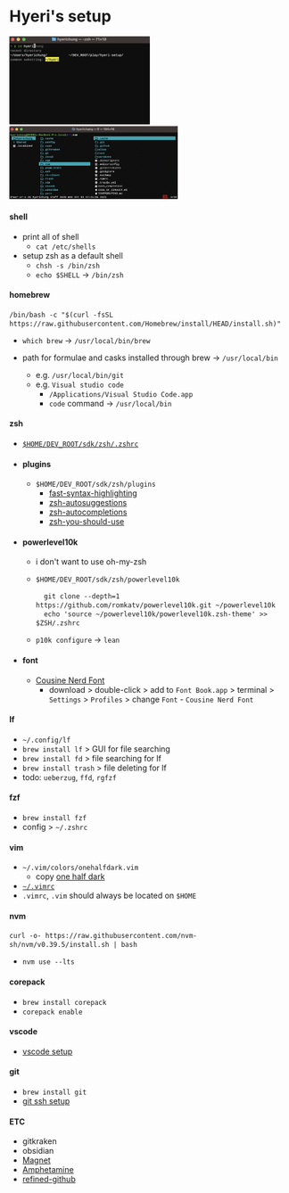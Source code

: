 # Hyeri's setup
<img src="./assets/fzf.png" alt="fzf" style="height: auto; width:50%;"/>
<img src="./assets/lf.png" alt="fzf" style="height: auto; width:60%;"/>

#### shell
- print all of shell  
  - `cat /etc/shells`
- setup zsh as a default shell  
  - `chsh -s /bin/zsh`  
  - `echo $SHELL` -> `/bin/zsh`

#### homebrew
```
/bin/bash -c "$(curl -fsSL https://raw.githubusercontent.com/Homebrew/install/HEAD/install.sh)"
```
- `which brew` -> `/usr/local/bin/brew`

- path for formulae and casks installed through brew  -> `/usr/local/bin`
  - e.g. `/usr/local/bin/git`
  - e.g. `Visual studio code`  
      - `/Applications/Visual Studio Code.app`  
      - `code` command -> `/usr/local/bin` 

#### zsh
  - [`$HOME/DEV_ROOT/sdk/zsh/.zshrc`](/DEV_ROOT/sdk/zsh/.zshrc)<br>
  - #### plugins
    - `$HOME/DEV_ROOT/sdk/zsh/plugins`<br>
      - [fast-syntax-highlighting](https://github.com/zdharma-continuum/fast-syntax-highlighting)
      - [zsh-autosuggestions](https://github.com/zsh-users/zsh-autosuggestions)
      - [zsh-autocompletions](https://github.com/marlonrichert/zsh-autocomplete)
      - [zsh-you-should-use](https://github.com/MichaelAquilina/zsh-you-should-use)
  - #### powerlevel10k
    - i don't want to use oh-my-zsh
    - `$HOME/DEV_ROOT/sdk/zsh/powerlevel10k`

      ```
        git clone --depth=1 https://github.com/romkatv/powerlevel10k.git ~/powerlevel10k
        echo 'source ~/powerlevel10k/powerlevel10k.zsh-theme' >> $ZSH/.zshrc
      ```
    - `p10k configure` -> `lean`
  - #### font
    - [Cousine Nerd Font](https://www.nerdfonts.com/font-downloads)
        - download > double-click > add to `Font Book.app` > terminal > `Settings` > `Profiles` > change `Font` -  `Cousine Nerd Font`


#### lf
- `~/.config/lf`
- `brew install lf` > GUI for file searching
- `brew install fd` > file searching for lf
- `brew install trash` > file deleting for lf
- todo: `ueberzug`, `ffd`, `rgfzf` 

#### fzf
- `brew install fzf`
- config > `~/.zshrc`

#### vim
- `~/.vim/colors/onehalfdark.vim`
  - copy [one half dark](https://github.com/sonph/onehalf/blob/master/vim/colors/onehalfdark.vim)
- [`~/.vimrc`](.vimrc)
- `.vimrc`, `.vim` should always be located on `$HOME`

#### nvm
```
curl -o- https://raw.githubusercontent.com/nvm-sh/nvm/v0.39.5/install.sh | bash
```
- `nvm use --lts`

#### corepack
- `brew install corepack`
- `corepack enable`

#### vscode
- [vscode setup](./.vscode)

#### git
- `brew install git`
- [git ssh setup](/about-git-setup.md)

#### ETC
- gitkraken
- obsidian
- [Magnet](https://apps.apple.com/us/app/magnet/id441258766?mt=12)
- [Amphetamine](https://apps.apple.com/kr/app/amphetamine/id937984704?mt=12)
- [refined-github](https://github.com/refined-github/refined-github)

